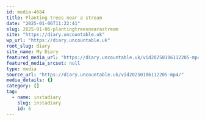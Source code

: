 ```yaml
---
id: media-4684
title: Planting trees near a stream
date: "2025-01-06T11:22:41"
slug: 2025-01-06-plantingtreesnearastream
site: "https://diary.uncountable.uk"
wp_url: "https://diary.uncountable.uk"
root_slug: diary
site_name: My Diary
featured_media_url: "https://diary.uncountable.uk/vid20250106112205-mp4/"
featured_media_srcset: null
type: media
source_url: "https://diary.uncountable.uk/vid20250106112205-mp4/"
media_details: {}
category: []
tag:
  - name: instadiary
    slug: instadiary
    id: 5
---
```


